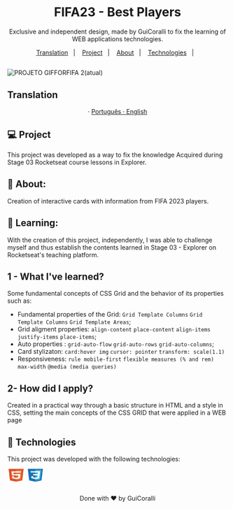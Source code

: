 <h1 align="center"> FIFA23 - Best Players </h1>

<p align="center">
Exclusive and independent design, made by GuiCoralli to fix the learning of WEB applications technologies.
</p>

<p align="center">
  <a href="#-Translation">Translation</a>&nbsp;&nbsp;&nbsp;|&nbsp;&nbsp;&nbsp;
  <a href="#-Project">Project</a>&nbsp;&nbsp;&nbsp;|&nbsp;&nbsp;&nbsp;
  <a href="#-About">About</a>&nbsp;&nbsp;&nbsp;|&nbsp;&nbsp;&nbsp;
  <a href="#-Technologies">Technologies</a>&nbsp;&nbsp;&nbsp;|&nbsp;&nbsp;&nbsp;
</p>

##

![PROJETO GIFFORFIFA 2(atual)](https://github.com/GuiCoralli/FIFA23_Best_Players/assets/134714337/ece0d8fb-4fa1-449d-8a51-761e41a100e1)

 ## Translation
 <p align="center">
   ·
  <a href="https://github.com/GuiCoralli/FIFA23_Best_Players/blob/main/readme-pt-br.md"> Português
   ·
   <a href="https://github.com/GuiCoralli/FIFA23_Best_Players/blob/main/README.md"> English
  
  </a>

##

## 💻 Project

This project was developed as a way to fix the knowledge
Acquired during Stage 03 Rocketseat course lessons in Explorer.

## 📜 About:

Creation of interactive cards with information from FIFA 2023 players.

## 🧠 Learning:

With the creation of this project, independently, I was able to challenge myself and thus establish the
contents learned in Stage 03 - Explorer on Rocketseat's teaching platform.

## 1 - What I've learned?

Some fundamental concepts of CSS Grid and the behavior of its properties such as:

 - Fundamental properties of the Grid: `Grid Template Columns` `Grid Template Columns` `Grid Template Areas`;
 - Grid aligment properties: `align-content` `place-content` `align-items` `justify-items` `place-items`;
 - Auto properties : `grid-auto-flow`  `grid-auto-rows`   `grid-auto-columns`;
 - Card stylizaton: `card:hover img` `cursor: pointer` `transform: scale(1.1)`
 - Responsiveness: `rule mobile-first` `flexible measures (% and rem)`  `max-width` `@media (media queries)`

## 2- How did I apply?

Created in a practical way through a basic structure in HTML and a style in CSS, setting the main concepts of the CSS GRID that were applied in a WEB page


## 🚀 Technologies
This project was developed with the following technologies:

 <div>
 <img align="center" alt="Gui-HTML" height="30" width="40" src="https://raw.githubusercontent.com/devicons/devicon/master/icons/html5/html5-original.svg">
  <img align="center" alt="Gui-CSS" height="30" width="40" src="https://raw.githubusercontent.com/devicons/devicon/master/icons/css3/css3-original.svg">
 </div>
 
 ##
 
<footer>
 <p align="center"> Done with ♥ by GuiCoralli 
 </p>
</footer>
